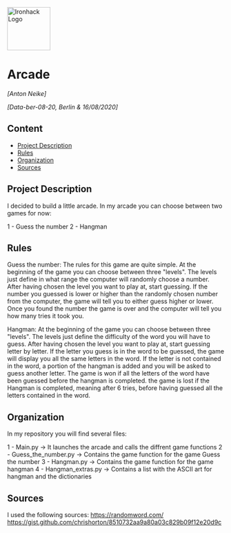 <img src="https://bit.ly/2VnXWr2" alt="Ironhack Logo" width="100"/>

# Arcade
*[Anton Neike]*

*[Data-ber-08-20, Berlin & 16/08/2020]*

## Content
- [Project Description](#project-description)
- [Rules](#rules)
- [Organization](#organization)
- [Sources](#links)

## Project Description
I decided to build a little arcade. In my arcade you can choose between two games for now:

1 - Guess the number
2 - Hangman

## Rules
Guess the number: 
The rules for this game are quite simple. At the beginning of the game you can choose between three "levels". The levels just define in what range the computer will randomly choose a number. After having chosen the level you want to play at, start guessing. If the number you guessed is lower or higher than the randomly chosen number from the computer, the game will tell you to either guess higher or lower. Once you found the number the game is over and the computer will tell you how many tries it took you.

Hangman:
At the beginning of the game you can choose between three "levels". The levels just define the difficulty of the word you will have to guess. After having chosen the level you want to play at, start guessing letter by letter. If the letter you guess is in the word to be guessed, the game will display you all the same letters in the word. If the letter is not contained in the word, a portion of the hangman is added and you will be asked to guess another letter. The game is won if all the letters of the word have been guessed before the hangman is completed. the game is lost if the Hangman is completed, meaning after 6 tries, before having guessed all the letters contained in the word. 


## Organization
In my repository you will find several files:

1 - Main.py -> It launches the arcade and calls the diffrent game functions
2 - Guess_the_number.py -> Contains the game function for the game Guess the number
3 - Hangman.py -> Contains the game function for the game hangman
4 - Hangman_extras.py -> Contains a list with the ASCII art for hangman and the dictionaries

## Sources
I used the following sources: 
https://randomword.com/
https://gist.github.com/chrishorton/8510732aa9a80a03c829b09f12e20d9c
